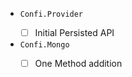- `Confi.Provider` <VERSION>
    - [ ] Initial Persisted API
- `Confi.Mongo` <VERSION>
    - [ ] One Method addition